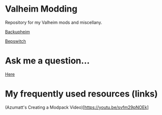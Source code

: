 # Valheim Modding

Repository for my Valheim mods and miscellany.

[Backupheim](https://github.com/lauren-mods/Valheim-modding/tree/main/Backupheim)

[Bepswitch](https://github.com/lauren-mods/Valheim-modding/tree/main/Bepswitch)

# Ask me a question...

[Here](https://github.com/lauren-mods/Valheim-modding/discussions)

# My frequently used resources (links)

(Azumatt's Creating a Modpack Video)[https://youtu.be/svfm29pNOEk]
